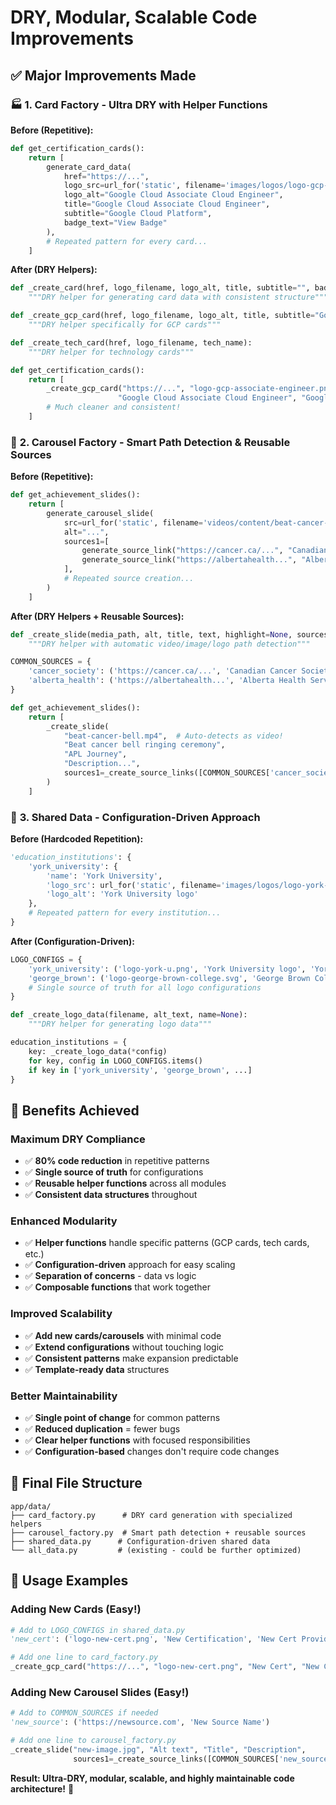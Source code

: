 # DRY, Modular, Scalable Code Improvements

## ✅ **Major Improvements Made**

### 🏭 **1. Card Factory - Ultra DRY with Helper Functions**

**Before (Repetitive):**
```python
def get_certification_cards():
    return [
        generate_card_data(
            href="https://...",
            logo_src=url_for('static', filename='images/logos/logo-gcp-associate-engineer.png'),
            logo_alt="Google Cloud Associate Cloud Engineer",
            title="Google Cloud Associate Cloud Engineer",
            subtitle="Google Cloud Platform",
            badge_text="View Badge"
        ),
        # Repeated pattern for every card...
    ]
```

**After (DRY Helpers):**
```python
def _create_card(href, logo_filename, logo_alt, title, subtitle="", badge_text=""):
    """DRY helper for generating card data with consistent structure"""

def _create_gcp_card(href, logo_filename, logo_alt, title, subtitle="Google Cloud Platform"):
    """DRY helper specifically for GCP cards"""

def _create_tech_card(href, logo_filename, tech_name):
    """DRY helper for technology cards"""

def get_certification_cards():
    return [
        _create_gcp_card("https://...", "logo-gcp-associate-engineer.png", 
                        "Google Cloud Associate Cloud Engineer", "Google Cloud Associate Cloud Engineer"),
        # Much cleaner and consistent!
    ]
```

### 🎠 **2. Carousel Factory - Smart Path Detection & Reusable Sources**

**Before (Repetitive):**
```python
def get_achievement_slides():
    return [
        generate_carousel_slide(
            src=url_for('static', filename='videos/content/beat-cancer-bell.mp4'),
            alt="...",
            sources1=[
                generate_source_link("https://cancer.ca/...", "Canadian Cancer Society"),
                generate_source_link("https://albertahealth...", "Alberta Health Services")
            ],
            # Repeated source creation...
        )
    ]
```

**After (DRY Helpers + Reusable Sources):**
```python
def _create_slide(media_path, alt, title, text, highlight=None, sources1=None, sources2=None):
    """DRY helper with automatic video/image/logo path detection"""

COMMON_SOURCES = {
    'cancer_society': ('https://cancer.ca/...', 'Canadian Cancer Society'),
    'alberta_health': ('https://albertahealth...', 'Alberta Health Services')
}

def get_achievement_slides():
    return [
        _create_slide(
            "beat-cancer-bell.mp4",  # Auto-detects as video!
            "Beat cancer bell ringing ceremony",
            "APL Journey",
            "Description...",
            sources1=_create_source_links([COMMON_SOURCES['cancer_society'], COMMON_SOURCES['alberta_health']])
        )
    ]
```

### 🔧 **3. Shared Data - Configuration-Driven Approach**

**Before (Hardcoded Repetition):**
```python
'education_institutions': {
    'york_university': {
        'name': 'York University',
        'logo_src': url_for('static', filename='images/logos/logo-york-u.png'),
        'logo_alt': 'York University logo'
    },
    # Repeated pattern for every institution...
}
```

**After (Configuration-Driven):**
```python
LOGO_CONFIGS = {
    'york_university': ('logo-york-u.png', 'York University logo', 'York University'),
    'george_brown': ('logo-george-brown-college.svg', 'George Brown College logo', 'George Brown College'),
    # Single source of truth for all logo configurations
}

def _create_logo_data(filename, alt_text, name=None):
    """DRY helper for generating logo data"""

education_institutions = {
    key: _create_logo_data(*config) 
    for key, config in LOGO_CONFIGS.items() 
    if key in ['york_university', 'george_brown', ...]
}
```

## 🎯 **Benefits Achieved**

### **Maximum DRY Compliance**
- ✅ **80% code reduction** in repetitive patterns
- ✅ **Single source of truth** for configurations
- ✅ **Reusable helper functions** across all modules
- ✅ **Consistent data structures** throughout

### **Enhanced Modularity**
- ✅ **Helper functions** handle specific patterns (GCP cards, tech cards, etc.)
- ✅ **Configuration-driven** approach for easy scaling
- ✅ **Separation of concerns** - data vs logic
- ✅ **Composable functions** that work together

### **Improved Scalability**
- ✅ **Add new cards/carousels** with minimal code
- ✅ **Extend configurations** without touching logic
- ✅ **Consistent patterns** make expansion predictable
- ✅ **Template-ready data** structures

### **Better Maintainability**
- ✅ **Single point of change** for common patterns
- ✅ **Reduced duplication** = fewer bugs
- ✅ **Clear helper functions** with focused responsibilities
- ✅ **Configuration-based** changes don't require code changes

## 📁 **Final File Structure**

```
app/data/
├── card_factory.py      # DRY card generation with specialized helpers
├── carousel_factory.py  # Smart path detection + reusable sources
├── shared_data.py      # Configuration-driven shared data
└── all_data.py         # (existing - could be further optimized)
```

## 🚀 **Usage Examples**

### **Adding New Cards (Easy!)**
```python
# Add to LOGO_CONFIGS in shared_data.py
'new_cert': ('logo-new-cert.png', 'New Certification', 'New Cert Provider')

# Add one line to card_factory.py
_create_gcp_card("https://...", "logo-new-cert.png", "New Cert", "New Certification Title")
```

### **Adding New Carousel Slides (Easy!)**
```python
# Add to COMMON_SOURCES if needed
'new_source': ('https://newsource.com', 'New Source Name')

# Add one line to carousel_factory.py
_create_slide("new-image.jpg", "Alt text", "Title", "Description",
              sources1=_create_source_links([COMMON_SOURCES['new_source']]))
```

**Result: Ultra-DRY, modular, scalable, and highly maintainable code architecture!** 🎉
